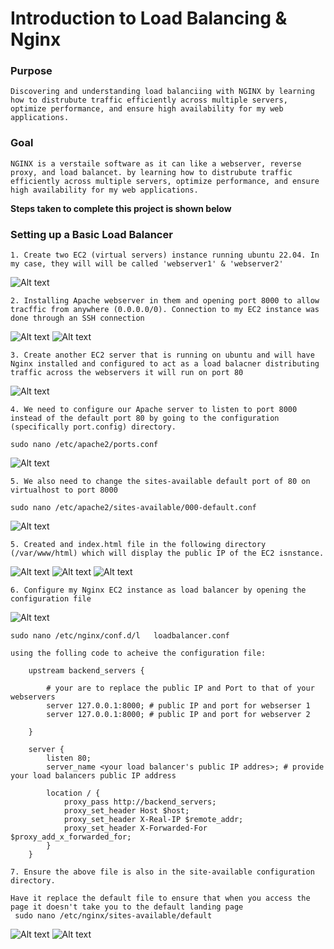# Introduction to Load Balancing & Nginx
### Purpose
    Discovering and understanding load balanciing with NGINX by learning how to distrubute traffic efficiently across multiple servers, optimize performance, and ensure high availability for my web applications. 
### Goal 
    NGINX is a verstaile software as it can like a webserver, reverse proxy, and load balancet. by learning how to distrubute traffic efficiently across multiple servers, optimize performance, and ensure high availability for my web applications. 

**Steps taken to complete this project is shown below**

### Setting up a Basic Load Balancer
    1. Create two EC2 (virtual servers) instance running ubuntu 22.04. In my case, they will will be called 'webserver1' & 'webserver2'
![Alt text](Img/step1.png)

    2. Installing Apache webserver in them and opening port 8000 to allow tracffic from anywhere (0.0.0.0/0). Connection to my EC2 instance was done through an SSH connection
![Alt text](Img/step2.png)
![Alt text](<Img/step5_ssh connection.png>)

    3. Create another EC2 server that is running on ubuntu and will have Nginx installed and configured to act as a load balacner distributing traffic across the webservers it will run on port 80

![Alt text](Img/step3.png)

    4. We need to configure our Apache server to listen to port 8000 instead of the default port 80 by going to the configuration (specifically port.config) directory.

    sudo nano /etc/apache2/ports.conf 

![Alt text](Img/portconfig8000.png)

    5. We also need to change the sites-available default port of 80 on virtualhost to port 8000

    sudo nano /etc/apache2/sites-available/000-default.conf

![Alt text](Img/virtialhost8000.png)

    5. Created and index.html file in the following directory (/var/www/html) which will display the public IP of the EC2 isnstance.

![Alt text](Img/changingdefaultindexpage.png)
![Alt text](Img/defaultpage1.png)
![Alt text](Img/defaultpage2.png)

    6. Configure my Nginx EC2 instance as load balancer by opening the configuration file 
![Alt text](Img/nginxrunning.png)

    sudo nano /etc/nginx/conf.d/l   loadbalancer.conf

    using the folling code to acheive the configuration file:
            
        upstream backend_servers {

            # your are to replace the public IP and Port to that of your webservers
            server 127.0.0.1:8000; # public IP and port for webserser 1
            server 127.0.0.1:8000; # public IP and port for webserver 2

        }

        server {
            listen 80;
            server_name <your load balancer's public IP addres>; # provide your load balancers public IP address

            location / {
                proxy_pass http://backend_servers;
                proxy_set_header Host $host;
                proxy_set_header X-Real-IP $remote_addr;
                proxy_set_header X-Forwarded-For $proxy_add_x_forwarded_for;
            }
        }
    
    7. Ensure the above file is also in the site-available configuration directory.
    
    Have it replace the default file to ensure that when you access the page it doesn't take you to the default landing page
     sudo nano /etc/nginx/sites-available/default 

![Alt text](<Img/nginx -t.png>)
![Alt text](Img/nginxloadbalancing.png)
